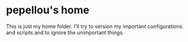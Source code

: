 pepellou's home
===============

This is just my home folder.
I'll try to version my important configurations and scripts and to ignore the unimportant things.
